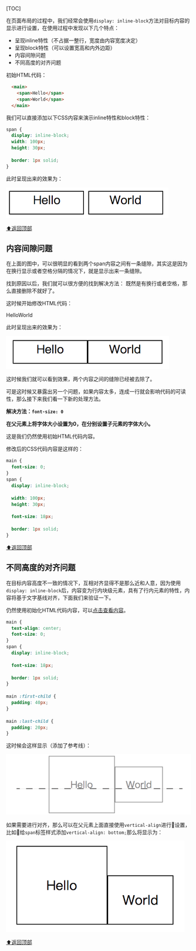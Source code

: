[TOC]

<div id="top">

在页面布局的过程中，我们经常会使用`display: inline-block`方法对目标内容的显示进行设置，在使用过程中发现以下几个特点：

* 呈现inline特性（不占据一整行，宽度由内容宽度决定）
* 呈现block特性（可以设置宽高和内外边距）
* 内容间隙问题
* 不同高度的对齐问题

初始HTML代码：
```html
  <main>
    <span>Hello</span>
    <span>World</span>
  </main>
```

<div id="html">

我们可以直接添加以下CSS内容来演示inline特性和block特性：
```css
span {
  display: inline-block;
  width: 100px;
  height: 30px;

  border: 1px solid;
}
```

此时呈现出来的效果为：

![](./images/inline-block-1.png)

[⬆返回顶部](#top)

## 内容间隙问题

在上面的图中，可以很明显的看到两个span内容之间有一条缝隙，其实这是因为在换行显示或者空格分隔的情况下，就是显示出来一条缝隙。

找到原因以后，我们就可以很方便的找到解决方法：
既然是有换行或者空格，那么直接删除不就好了。

这时候开始修改HTML代码：

  <main>
    <span>Hello</span><span>World</span>
  </main>

此时呈现出来的效果为：

![](./images/inline-block-2.png)

这时候我们就可以看到效果，两个内容之间的缝隙已经被去除了。

可是这时候又暴露出另一个问题，如果内容太多，连成一行就会影响代码的可读性，那么接下来我们看一下新的处理方法。

**解决方法：`font-size: 0`**

**在父元素上将字体大小设置为0，在分别设置子元素的字体大小。**

这是我们仍然使用初始HTML代码内容。

修改后的CSS代码内容是这样的：
```css
main {
  font-size: 0;
}
span {
  display: inline-block;

  width: 100px;
  height: 30px;

  font-size: 18px;

  border: 1px solid;
}
```

[⬆返回顶部](#top)

## 不同高度的对齐问题

在目标内容高度不一致的情况下，互相对齐显得不是那么近和人意，因为使用
`display: inline-block`后，内容变为行内块级元素，具有了行内元素的特性，内容将基于文字基线对齐，下面我们来验证一下。

仍然使用初始化HTML代码内容，可以[点击查看内容](#html)。

```css
main {
  text-align: center;
  font-size: 0;
}
span {
  display: inline-block;

  font-size: 18px;

  border: 1px solid;
}

main :first-child {
  padding: 40px;
}

main :last-child {
  padding: 20px;
}
```

这时候会这样显示（添加了参考线）：

![](./images/inline-block-align-1.png)

如果需要进行对齐，那么可以在父元素上面直接使用`vertical-align`进行设置，比如给`span`标签样式添加`vertical-align: bottom;`那么将显示为：

![](./images/inline-block-align-2.png)

[⬆返回顶部](#top)
